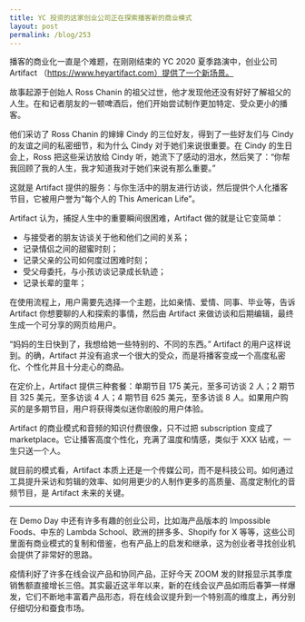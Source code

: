 ```yaml
---
title: YC 投资的这家创业公司正在探索播客新的商业模式
layout: post
permalink: /blog/253
---
```


播客的商业化一直是个难题，在刚刚结束的 YC 2020 夏季路演中，创业公司 Artifact （https://www.heyartifact.com）提供了一个新场景。



故事起源于创始人 Ross Chanin 的祖父过世，他才发现他还没有好好了解祖父的人生。在和记者朋友的一顿啤酒后，他们开始尝试制作更加特定、受众更小的播客。



他们采访了 Ross Chanin 的婶婶 Cindy 的三位好友，得到了一些好友们与 Cindy 的友谊之间的私密细节，和为什么 Cindy 对于她们来说很重要。在 Cindy 的生日会上，Ross 把这些采访放给 Cindy 听，她流下了感动的泪水，然后笑了：“你帮我回顾了我的人生，我才知道我对于她们来说有那么重要。”



这就是 Artifact 提供的服务：与你生活中的朋友进行访谈，然后提供个人化播客节目，它被用户誉为“每个人的 This American Life”。



Artifact 认为，捕捉人生中的重要瞬间很困难，Artifact 做的就是让它变简单：



- 与接受者的朋友访谈关于他和他们之间的关系；
- 记录情侣之间的甜蜜时刻；
- 记录父亲的公司如何度过困难时刻；
- 受父母委托，与小孩访谈记录成长轨迹；
- 记录长辈的童年；



在使用流程上，用户需要先选择一个主题，比如亲情、爱情、同事、毕业等，告诉 Artifact 你想要聊的人和探索的事情，然后由 Artifact 来做访谈和后期编辑，最终生成一个可分享的网页给用户。



“妈妈的生日快到了，我想给她一些特别的、不同的东西。” Artifact 的用户这样说到。的确，Artifact 并没有追求一个很大的受众，而是将播客变成一个高度私密化、个性化并且十分走心的商品。



在定价上，Artifact 提供三种套餐：单期节目 175 美元，至多可访谈 2 人；2 期节目 325 美元，至多访谈 4 人；4 期节目 625 美元，至多访谈 8 人。如果用户购买的是多期节目，用户将获得类似迷你剧般的用户体验。



Artifact 的商业模式和音频的知识付费很像，只不过把 subscription 变成了 marketplace。它让播客高度个性化，充满了温度和情感，类似于 XXX 钻戒，一生只送一个人。



就目前的模式看，Artifact 本质上还是一个传媒公司，而不是科技公司。如何通过工具提升采访和剪辑的效率、如何用更少的人制作更多的高质量、高度定制化的音频节目，是 Artifact 未来的关键。



------



在 Demo Day 中还有许多有趣的创业公司，比如海产品版本的 Impossible Foods、中东的 Lambda School、欧洲的拼多多、Shopify for X 等等，这些公司里面有商业模式的复制和借鉴，也有产品上的启发和继承，这为创业者寻找创业机会提供了非常好的思路。

疫情利好了许多在线会议产品和协同产品，正好今天 ZOOM 发的财报显示其季度销售额直接增长三倍。其实最近这半年以来，新的在线会议产品如雨后春笋一样爆发，它们不断地丰富着产品形态，将在线会议提升到一个特别高的维度上，再分别仔细切分和蚕食市场。

